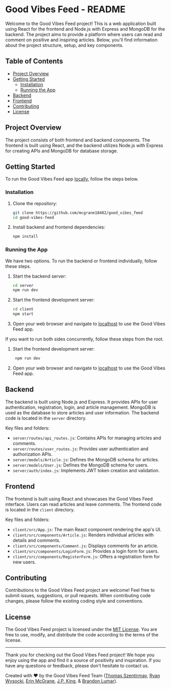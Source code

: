 # Good Vibes Feed - README

Welcome to the Good Vibes Feed project! This is a web application built using React for the frontend and Node.js with Express and MongoDB for the backend. The project aims to provide a platform where users can read and comment on positive and inspiring articles. Below, you'll find information about the project structure, setup, and key components.

## Table of Contents
- [Project Overview](#project-overview)
- [Getting Started](#getting-started)
  - [Installation](#installation)
  - [Running the App](#running-the-app)
- [Backend](#backend)
- [Frontend](#frontend)
- [Contributing](#contributing)
- [License](#license)

## Project Overview
The project consists of both frontend and backend components. The frontend is built using React, and the backend utilizes Node.js with Express for creating APIs and MongoDB for database storage.

## Getting Started

To run the Good Vibes Feed app [locally](http://localhost:3000/), follow the steps below.

### Installation
1. Clone the repository:
   ```sh
   git clone https://github.com/mcgrane18482/good_vibes_feed
   cd good-vibes-feed
   ```

2. Install backend and frontend dependencies:
   ```sh
   npm install
   ```

### Running the App
We have two options. To run the backend or frontend individually, follow these steps.
1. Start the backend server:
   ```sh
   cd server
   npm run dev
   ```

2. Start the frontend development server:
   ```sh
   cd client
   npm start
   ```

3. Open your web browser and navigate to [localhost](http://localhost:3000/) to use the Good Vibes Feed app.

If you want to run both sides concurrently, follow these steps from the root.
1. Start the frontend development server:
   ```sh
    npm run dev
   ```

2. Open your web browser and navigate to [localhost](http://localhost:3000/) to use the Good Vibes Feed app.


## Backend
The backend is built using Node.js and Express. It provides APIs for user authentication, registration, login, and article management. MongoDB is used as the database to store articles and user information. The backend code is located in the `server` directory.

Key files and folders:
- `server/routes/api_routes.js`: Contains APIs for managing articles and comments.
- `server/routes/user_routes.js`: Provides user authentication and authorization APIs.
- `server/models/Article.js`: Defines the MongoDB schema for articles.
- `server/models/User.js`: Defines the MongoDB schema for users.
- `server/auth/index.js`: Implements JWT token creation and validation.

## Frontend
The frontend is built using React and showcases the Good Vibes Feed interface. Users can read articles and leave comments. The frontend code is located in the `client` directory.

Key files and folders:
- `client/src/App.js`: The main React component rendering the app's UI.
- `client/src/components/Article.js`: Renders individual articles with details and comments.
- `client/src/components/Comment.js`: Displays comments for an article.
- `client/src/components/LoginForm.js`: Provides a login form for users.
- `client/src/components/RegisterForm.js`: Offers a registration form for new users.

## Contributing
Contributions to the Good Vibes Feed project are welcome! Feel free to submit issues, suggestions, or pull requests. When contributing code changes, please follow the existing coding style and conventions.

## License
The Good Vibes Feed project is licensed under the [MIT License](LICENSE). You are free to use, modify, and distribute the code according to the terms of the license.

---

Thank you for checking out the Good Vibes Feed project! We hope you enjoy using the app and find it a source of positivity and inspiration. If you have any questions or feedback, please don't hesitate to contact us.

Created with ❤️ by the Good Vibes Feed Team ([Thomas Szentirmay](https://github.com/ThomasSzentirmay), [Ryan Wysocki](https://github.com/rpwysocki), [Erin McGrane](https://github.com/mcgrane18482), [J.P. King](https://github.com/jp-king-1337), & [Brandon Lumar](https://github.com/brlumar)).
